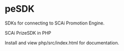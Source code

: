 peSDK
=====

SDKs for connecting to SCAi Promotion Engine.

SCAi PrizeSDK in PHP

Install and view php/src/index.html for documentation.
